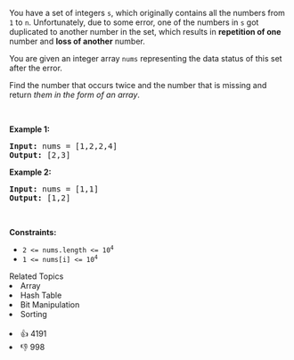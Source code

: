 <p>You have a set of integers <code>s</code>, which originally contains all the numbers from <code>1</code> to <code>n</code>. Unfortunately, due to some error, one of the numbers in <code>s</code> got duplicated to another number in the set, which results in <strong>repetition of one</strong> number and <strong>loss of another</strong> number.</p>

<p>You are given an integer array <code>nums</code> representing the data status of this set after the error.</p>

<p>Find the number that occurs twice and the number that is missing and return <em>them in the form of an array</em>.</p>

<p>&nbsp;</p> 
<p><strong class="example">Example 1:</strong></p> 
<pre><strong>Input:</strong> nums = [1,2,2,4]
<strong>Output:</strong> [2,3]
</pre>
<p><strong class="example">Example 2:</strong></p> 
<pre><strong>Input:</strong> nums = [1,1]
<strong>Output:</strong> [1,2]
</pre> 
<p>&nbsp;</p> 
<p><strong>Constraints:</strong></p>

<ul> 
 <li><code>2 &lt;= nums.length &lt;= 10<sup>4</sup></code></li> 
 <li><code>1 &lt;= nums[i] &lt;= 10<sup>4</sup></code></li> 
</ul>

<div><div>Related Topics</div><div><li>Array</li><li>Hash Table</li><li>Bit Manipulation</li><li>Sorting</li></div></div><br><div><li>👍 4191</li><li>👎 998</li></div>
